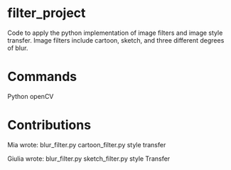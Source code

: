 # filter_project
Code to apply the python implementation of image filters and image style transfer. Image filters include cartoon, sketch, and three different degrees of blur.  
# Commands
Python openCV 
# Contributions 
Mia wrote: 
blur_filter.py 
cartoon_filter.py 
style transfer

Giulia wrote: 
blur_filter.py
sketch_filter.py
style Transfer 
